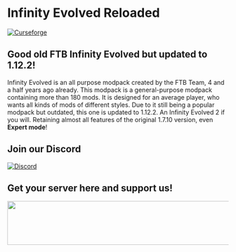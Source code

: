 # Infinity Evolved Reloaded

[![Curseforge](http://cf.way2muchnoise.eu/full_infinityevolved-reloaded_downloads.svg)](https://www.curseforge.com/minecraft/modpacks/infinityevolved-reloaded)

## Good old FTB Infinity Evolved but updated to 1.12.2!

Infinity Evolved is an all purpose modpack created by the FTB Team, 4 and a half years ago already. This modpack is a general-purpose modpack containing more than 180 mods. It is designed for an average player, who wants all kinds of mods of different styles. Due to it still being a popular modpack but outdated, this one is updated to 1.12.2. An Infinity Evolved 2 if you will. Retaining almost all features of the original 1.7.10 version, even __Expert mode__!

## Join our Discord

[![Discord](https://discord.com/assets/e4923594e694a21542a489471ecffa50.svg)](https://discord.gg/397uwyT)

## Get your server here and support us!

<a href="https://billing.apexminecrafthosting.com/aff.php?aff=3759"><img src="https://cdn.apexminecrafthosting.com/img/theme/apex-hosting-mobile.png" width="594" height="100" border="0"></a>
